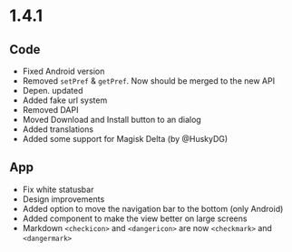 # 1.4.1

## Code

- Fixed Android version
- Removed `setPref` & `getPref`. Now should be merged to the new API
- Depen. updated
- Added fake url system
- Removed DAPI
- Moved Download and Install button to an dialog
- Added translations
- Added some support for Magisk Delta (by @HuskyDG)

## App

- Fix white statusbar
- Design improvements
- Added option to move the navigation bar to the bottom (only Android)
- Added component to make the view better on large screens
- Markdown `<checkicon>` and `<dangericon>` are now `<checkmark>` and `<dangermark>`

